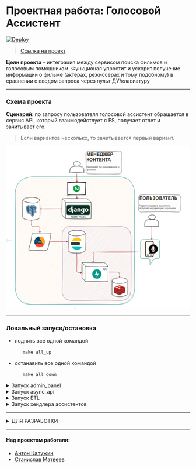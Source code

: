 # Проектная работа: Голосовой Ассистент

[![Deploy](https://github.com/MATwave/graduate_work/actions/workflows/deploy.yml/badge.svg)](https://github.com/MATwave/graduate_work/actions/workflows/deploy.yml)
> [Ссылка на проект](https://github.com/MATwave/graduate_work)

__Цели проекта__ - интеграция между сервисом поиска фильмов и голосовым помощником. Функционал упростит и ускорит
получение информации о фильме (актерах, режиссерах и тому подобному) в сравнении с вводом запроса через пульт
ДУ/клавиатуру

---

### Схема проекта

__Сценарий__: по запросу пользователя голосовой ассистент обращается в сервис API, который взаимодействует с ES,
получает ответ и зачитывает его.
> Если вариантов несколько, то зачитывается первый вариант.

![схема](/scheme/схума.png)

---

### Локальный запуск/остановка

- поднять все одной командой
  ```commandline
     make all_up
  ```
- останавить все одной командой
  ```commandline
     make all_down
  ```

<details><summary>Запуск admin_panel</summary>

- Запуск
  ```makefile
  make admin_panel_up
  ```
    - Запускается контейнеры Docker в фоновом режиме
    - выполнение миграций базы данных внутри контейнера
    - собираются статические файлы
    - создастся суперпользователь | логин: `admin`, пароль: `admin`
      > доступ по [ссылке](http://localhost/admin)

- Для первичного наполнения данными

    ```makefile
      make admin_panel_fill_db
    ```
    - исполняется скрипт переноса данных из sqlite в psql
    - тестируется полнота переноса

- Тесты
    - полнота переноса данных из sqlite в psql:
        - ```makefile
        make admin_panel_test_fill
        ```

- Остановка
    ```makefile
      make admin_panel_down
    ```

</details>

<details><summary>Запуск async_api</summary>

- Запуск
    ```makefile
    make async_api_up
    ```
    - Запускается контейнеры Docker в фоновом режиме (elasticsearch, redis, fastapi, nginx)
      > доступ к апи по [ссылке](http://localhost:81/api/openapi)

- Тесты
    - Тесты для Postman `APItests.postman_collection.json` находятся в папке tests
    - Запуск и анализ тестов непосредственно в тестовом окружении (*по умолчанию запускаются все тесты из папки
      tests/funcrional/src*)
      ```commandline
      make async_api_test_up
      ```
      *команда запустит и выведет результат тестов*
    - остановка
      ```commandline
      make async_api_test_down
      ```    

- остановка
    ```makefile
    make async_api_down
    ```

</details>

<details><summary>Запуск ETL</summary>

- Запуск
    ```makefile
    make etl_up
    ```
    - Создается индекс `movies`,`person`,`genre` (если нет)  в Elasticsearch;
    - Запускается отслеживание изменений в таблицах `film_work`, `person`, `genre`.

- остановка
    ```makefile
    make etl_down
    ```
- тесты:
    - Файл с тестами `ETLTests.json` для Postman находится в корне проекта.

</details>

<details><summary>Запуск хендлера ассистентов</summary>

- Запуск
    ```makefile
    make assistents_up
    ```

- остановка
    ```makefile
    make assistents_down
    ```
  
- тесты
    ```makefile
    make assistents_tests_run
    ```

</details>

___

<details><summary>ДЛЯ РАЗРАБОТКИ</summary>

Находясь в корне проекта - включи пре-коммит

  ```commandline
  $ pre-commit install
  $ pre-commit autoupdate
  ```

Проверь работоспособность

  ```commandline
  $ pre-commit run --all-files
  ```

</details>

---

#### Над проектом работали:

- [Антон Калужин](https://github.com/AnswerKAS)
- [Станислав Матвеев](https://github.com/MATwave)
